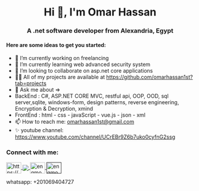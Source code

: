 <h1 align="center">Hi 👋, I'm Omar Hassan</h1>
                                                                
<h3 align="center"> A .net software developer from Alexandria, Egypt</h3>

<h4> Here are some ideas to get you started:</h3>

- 🔭 I’m currently working on freelancing
- 🌱 I’m currently learning web advanced security system
- 👯 I’m looking to collaborate on asp.net core applications
- 👨‍💻 All of my projects are available at https://github.com/omarhassan1st?tab=projects
- 💬 Ask me about =>
-  BackEnd : C#, ASP.NET CORE MVC, restful api, OOP, OOD, sql server,sqlite, windows-form, design patterns, reverse engineering, Encryption & Decryption, xmind
-  FrontEnd : html - css - javaScript - vue.js - json - xml
- 📫 How to reach me: omarhassan1st@gmail.com
- ✨ youtube channel: https://www.youtube.com/channel/UCrEBr9Z6b7uko0cyfnG2ssg

<h3>Connect with me:</h3>
<p>
  <a href="https://www.linkedin.com/in/omar-hassan-68a063213/">
    <img align="center" src="https://raw.githubusercontent.com/rahuldkjain/github-profile-readme-generator/master/src/images/icons/Social/linked-in-alt.svg" alt="https://www.linkedin.com/in/engmoamenragab/" height="30" width="40" style="max-width: 100%;">
  </a>
  <a href="https://www.facebook.com/profile.php?id=100022899514518">
    <img align="center" src="https://www.google.com/imgres?imgurl=https%3A%2F%2Fwww.iconninja.com%2Ffiles%2F165%2F737%2F276%2Foriginal-color-facebook-icon.svg&imgrefurl=https%3A%2F%2Fwww.iconninja.com%2Foriginal-color-facebook-icon-13&tbnid=zbbCtHGI4mCd6M&vet=12ahUKEwjcwsbb9rj0AhUIwoUKHXyWBRoQMygRegUIARDlAQ..i&docid=E7BFf0ewp5-34M&w=800&h=800&itg=1&q=facebook%20icon%20svg&ved=2ahUKEwjcwsbb9rj0AhUIwoUKHXyWBRoQMygRegUIARDlAQ style="max-width: 100%;">
  </a>
  <a href="https://www.instagram.com/dev_omarhassan/">
    <img align="center" src="https://raw.githubusercontent.com/rahuldkjain/github-profile-readme-generator/master/src/images/icons/Social/instagram.svg" alt="engmoamenragab" height="30" width="40" style="max-width: 100%;">
  </a>
    </a>
  <a href="">
    <img align="center" src="https://thumbs.dreamstime.com/b/whatsapp-icon-isolated-white-vector-file-included-whatsapp-flat-icon-164609425.jpg" alt="engmoamenragab" height="30" width="40" style="max-width: 100%;">
  </a>
</p>
whatsapp: +201069404727

